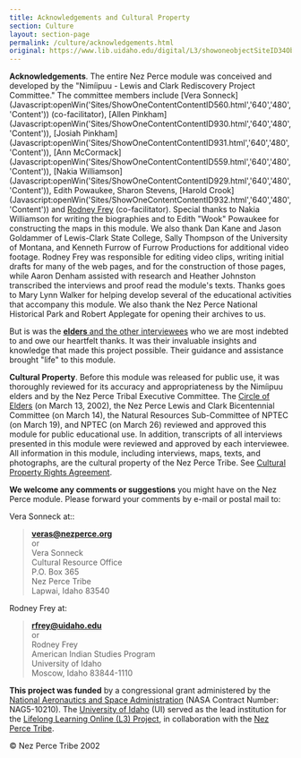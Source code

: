 ```yaml
---
title: Acknowledgements and Cultural Property
section: Culture
layout: section-page
permalink: /culture/acknowledgements.html
original: https://www.lib.uidaho.edu/digital/L3/showoneobjectSiteID34ObjectID568-2.html
---
```


**Acknowledgements**. The entire Nez Perce module was conceived and developed by the "Nimíipuu - Lewis and Clark Rediscovery Project Committee." The committee members include [Vera Sonneck](Javascript:openWin('Sites/ShowOneContentContentID560.html','640','480', 'Content')) (co-facilitator), [Allen Pinkham](Javascript:openWin('Sites/ShowOneContentContentID930.html','640','480', 'Content')), [Josiah Pinkham](Javascript:openWin('Sites/ShowOneContentContentID931.html','640','480', 'Content')), [Ann McCormack](Javascript:openWin('Sites/ShowOneContentContentID559.html','640','480', 'Content')), [Nakia Williamson](Javascript:openWin('Sites/ShowOneContentContentID929.html','640','480', 'Content')), Edith Powaukee, Sharon Stevens, [Harold Crook](Javascript:openWin('Sites/ShowOneContentContentID932.html','640','480', 'Content')) and [Rodney Frey](http://www.uidaho.edu/~rfrey) (co-facilitator). Special thanks to Nakia Williamson for writing the biographies and to Edith "Wook" Powaukee for constructing the maps in this module. We also thank Dan Kane and Jason Goldammer of Lewis-Clark State College, Sally Thompson of the University of Montana, and Kenneth Furrow of Furrow Productions for additional video footage. Rodney Frey was responsible for editing video clips, writing initial drafts for many of the web pages, and for the construction of those pages, while Aaron Denham assisted with research and Heather Johnston transcribed the interviews and proof read the module's texts. Thanks goes to Mary Lynn Walker for helping develop several of the educational activities that accompany this module. We also thank the Nez Perce National Historical Park and Robert Applegate for opening their archives to us.

But is was the [**elders** and the other interviewees](ShowOneObjectSiteID34ObjectID302.html) who we are most indebted to and owe our heartfelt thanks. It was their invaluable insights and knowledge that made this project possible. Their guidance and assistance brought "life" to this module.

**Cultural Property**. Before this module was released for public use, it was thoroughly reviewed for its accuracy and appropriateness by the Nimíipuu elders and by the Nez Perce Tribal Executive Committee. The [Circle of Elders](ShowOneObjectSiteID34ObjectID89.html) (on March 13, 2002), the Nez Perce Lewis and Clark Bicentennial Committee (on March 14), the Natural Resources Sub-Committee of NPTEC (on March 19), and NPTEC (on March 26) reviewed and approved this module for public educational use. In addition, transcripts of all interviews presented in this module were reviewed and approved by each interviewee. All information in this module, including interviews, maps, texts, and photographs, are the cultural property of the Nez Perce Tribe. See [Cultural Property Rights Agreement](ShowOneObjectSiteID34ObjectID303.html).

**We welcome any comments or suggestions** you might have on the Nez Perce module. Please forward your comments by e-mail or postal mail to:

Vera Sonneck at::

> [**veras@nezperce.org**](mailto:veras@nezperce.org)  
> or  
> Vera Sonneck  
> Cultural Resource Office  
> P.O. Box 365  
> Nez Perce Tribe  
> Lapwai, Idaho 83540

  
Rodney Frey at:

> [**rfrey@uidaho.edu**](mailto:rfrey@uidaho.edu)  
> or  
> Rodney Frey  
> American Indian Studies Program  
> University of Idaho  
> Moscow, Idaho 83844-1110

**This project was funded** by a congressional grant administered by the [National Aeronautics and Space Administration](http://www.nasa.gov/) (NASA Contract Number: NAG5-10210). The [University of Idaho](http://www.uidaho.edu/) (UI) served as the lead institution for the [Lifelong Learning Online (L3) Project](http://www.l3.ed.uidaho.edu/), in collaboration with the [Nez Perce Tribe](http://www.nezperce.org/).

© Nez Perce Tribe 2002